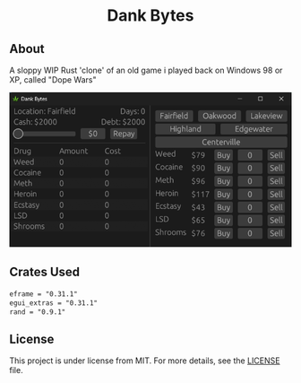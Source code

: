 <h1 align="center">Dank Bytes</h1>

## About ##

A sloppy WIP Rust 'clone' of an old game i played back on Windows 98 or XP, called "Dope Wars"

![dank bytes WIP screenshot](assets/dankshot-WIP.png)

## Crates Used ##
```
eframe = "0.31.1"
egui_extras = "0.31.1"
rand = "0.9.1"
```

## License ##

This project is under license from MIT. For more details, see the [LICENSE](LICENSE) file.
